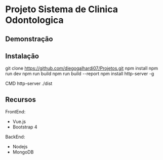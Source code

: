 # Projeto Sistema de Clinica Odontologica

## Demonstração 

## Instalação

git clone https://github.com/diegogalhardi07/Projetos.git
npm install
npm run dev 
npm run build
npm run build --report
npm install http-server -g

CMD http-server ./dist


## Recursos

FrontEnd:
* Vue.js
* Bootstrap 4

BackEnd:
* Nodejs
* MongoDB 

